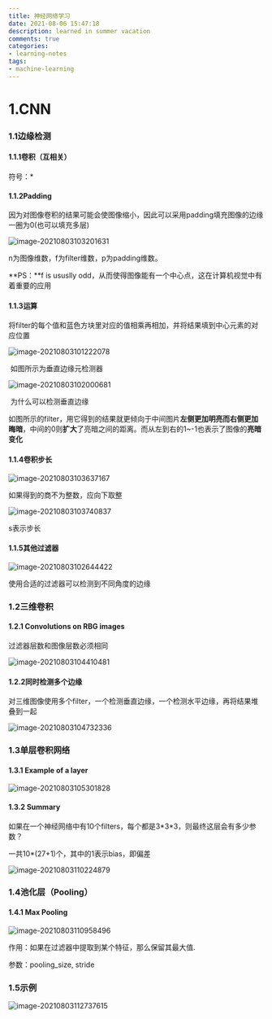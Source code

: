 ```yaml
---
title: 神经网络学习
date: 2021-08-06 15:47:18
description: learned in summer vacation
comments: true
categories:
- learning-notes
tags:
- machine-learning
---
```






# 1.CNN

### 1.1边缘检测

#### 1.1.1卷积（互相关）

符号：*

#### 1.1.2Padding

因为对图像卷积的结果可能会使图像缩小，因此可以采用padding填充图像的边缘一圈为0(也可以填充多层)

![image-20210803103201631](https://github.com/Acquent0/ciam-group-ac.github.io/tree/master//assets/images/typroa-img/image-20210803103201631.png)

n为图像维数，f为filter维数，p为padding维数。

**PS：**f is ususlly odd，从而使得图像能有一个中心点，这在计算机视觉中有着重要的应用

#### 1.1.3运算

将filter的每个值和蓝色方块里对应的值相乘再相加，并将结果填到中心元素的对应位置

![image-20210803101222078](https://github.com/Acquent0/ciam-group-ac.github.io/tree/master//assets/images/typroa-img/image-20210803101222078.png)

​                            如图所示为垂直边缘元检测器

![image-20210803102000681](https://github.com/Acquent0/ciam-group-ac.github.io/tree/master//assets/images/typroa-img/image-20210803102000681.png)

​								为什么可以检测垂直边缘

如图所示的filter，用它得到的结果就更倾向于中间图片**左侧更加明亮而右侧更加晦暗**，中间的0则**扩大**了亮暗之间的距离。而从左到右的1~-1也表示了图像的**亮暗变化**

#### 1.1.4卷积步长

![image-20210803103637167](https://github.com/Acquent0/ciam-group-ac.github.io/tree/master//assets/images/typroa-img/image-20210803103637167.png)

如果得到的商不为整数，应向下取整

![image-20210803103740837](https://github.com/Acquent0/ciam-group-ac.github.io/tree/master//assets/images/typroa-img/image-20210803103740837.png)

s表示步长

#### 1.1.5其他过滤器

![image-20210803102644422](https://github.com/Acquent0/ciam-group-ac.github.io/tree/master//assets/images/typroa-img/image-20210803102644422.png)

使用合适的过滤器可以检测到不同角度的边缘

### 1.2三维卷积

#### 1.2.1 Convolutions on RBG images

过滤器层数和图像层数必须相同

![image-20210803104410481](https://github.com/Acquent0/ciam-group-ac.github.io/tree/master//assets/images/typroa-img/image-20210803104410481.png)

#### 1.2.2同时检测多个边缘

对三维图像使用多个filter，一个检测垂直边缘，一个检测水平边缘，再将结果堆叠到一起

![image-20210803104732336](https://github.com/Acquent0/ciam-group-ac.github.io/tree/master//assets/images/typroa-img/image-20210803104732336.png)

### 1.3单层卷积网络

#### 1.3.1 Example of a layer

![image-20210803105301828](https://github.com/Acquent0/ciam-group-ac.github.io/tree/master//assets/images/typroa-img/image-20210803105301828.png)

#### 1.3.2 Summary

如果在一个神经网络中有10个filters，每个都是3\*3\*3，则最终这层会有多少参数？

一共10\*(27+1)个，其中的1表示bias，即偏差

![image-20210803110224879](https://github.com/Acquent0/ciam-group-ac.github.io/tree/master//assets/images/typroa-img/image-20210803110224879.png)

### 1.4池化层（Pooling）

#### 1.4.1 Max Pooling

![image-20210803110958496](https://github.com/Acquent0/ciam-group-ac.github.io/tree/master//assets/images/typroa-img/image-20210803110958496.png)

作用：如果在过滤器中提取到某个特征，那么保留其最大值.

参数：pooling_size, stride

### 1.5示例

![image-20210803112737615](https://github.com/Acquent0/ciam-group-ac.github.io/tree/master//assets/images/typroa-img/image-20210803112737615.png)

